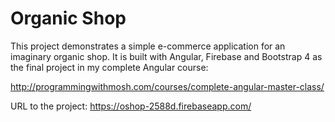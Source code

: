 # Organic Shop

This project demonstrates a simple e-commerce application for an imaginary organic shop. It is built with Angular, Firebase and Bootstrap 4 as the final project in my complete Angular course:

http://programmingwithmosh.com/courses/complete-angular-master-class/

URL to the project:  https://oshop-2588d.firebaseapp.com/

